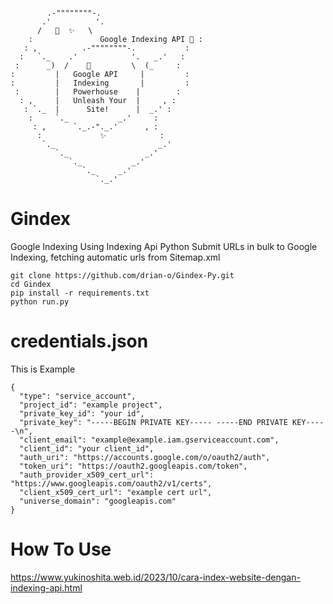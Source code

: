 <pre><code>
    ⠀   .-""""""""-.
       .'          '.
      /   🚀  ✨   \
    :               Google Indexing API 🚀 :
   : ,          .-""""""""-.           :
  :   `._    .'            '.   _.'   :
 :      _)  /    🚀         \  (_     :
:         |   Google API     |         :
:         |   Indexing       |         :
 :        |   Powerhouse    |        :
  : ,     |   Unleash Your  |     , :
   : `._  |      Site!      |  _.' :
    :     `._           _.'     :
     : ,      `._.-"._.'      , :
      :             ✨            :
       `._                       _.'
          `._                 _.'
             `._           _.'
                `._     _.'
                   `._.'⠀⠀⠀⠀⠀
</code></pre>
# Gindex
Google Indexing Using Indexing Api Python 
Submit URLs in bulk to Google Indexing, fetching automatic urls from Sitemap.xml
```
git clone https://github.com/drian-o/Gindex-Py.git
cd Gindex
pip install -r requirements.txt
python run.py
```
# credentials.json
This is Example
```
{
  "type": "service_account",
  "project_id": "example project",
  "private_key_id": "your id",
  "private_key": "-----BEGIN PRIVATE KEY----- -----END PRIVATE KEY-----\n",
  "client_email": "example@example.iam.gserviceaccount.com",
  "client_id": "your client_id",
  "auth_uri": "https://accounts.google.com/o/oauth2/auth",
  "token_uri": "https://oauth2.googleapis.com/token",
  "auth_provider_x509_cert_url": "https://www.googleapis.com/oauth2/v1/certs",
  "client_x509_cert_url": "example cert url",
  "universe_domain": "googleapis.com"
}
```


# How To Use 

https://www.yukinoshita.web.id/2023/10/cara-index-website-dengan-indexing-api.html

